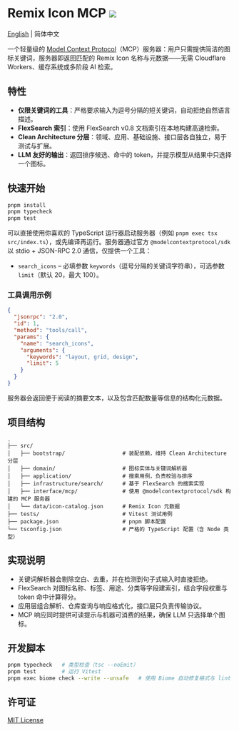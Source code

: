 # Remix Icon MCP ![](https://img.shields.io/badge/A%20FRAD%20PRODUCT-WIP-yellow)

[English](README.md) | 简体中文

一个轻量级的 [Model Context Protocol](https://modelcontextprotocol.io/)（MCP）服务器：用户只需提供简洁的图标关键词，服务器即返回匹配的 Remix Icon 名称与元数据——无需 Cloudflare Workers、缓存系统或多阶段 AI 检索。

## 特性

- **仅限关键词的工具**：严格要求输入为逗号分隔的短关键词，自动拒绝自然语言描述。
- **FlexSearch 索引**：使用 FlexSearch v0.8 文档索引在本地构建高速检索。
- **Clean Architecture 分层**：领域、应用、基础设施、接口层各自独立，易于测试与扩展。
- **LLM 友好的输出**：返回排序候选、命中的 token，并提示模型从结果中只选择一个图标。

## 快速开始

```bash
pnpm install
pnpm typecheck
pnpm test
```

可以直接使用你喜欢的 TypeScript 运行器启动服务器（例如 `pnpm exec tsx src/index.ts`），或先编译再运行。服务器通过官方 `@modelcontextprotocol/sdk` 以 stdio + JSON-RPC 2.0 通信，仅提供一个工具：

- `search_icons` – 必填参数 `keywords`（逗号分隔的关键词字符串），可选参数 `limit`（默认 20，最大 100）。

### 工具调用示例

```json
{
  "jsonrpc": "2.0",
  "id": 1,
  "method": "tools/call",
  "params": {
    "name": "search_icons",
    "arguments": {
      "keywords": "layout, grid, design",
      "limit": 5
    }
  }
}
```

服务器会返回便于阅读的摘要文本，以及包含匹配数量等信息的结构化元数据。

## 项目结构

```
.
├── src/
│   ├── bootstrap/                  # 装配依赖，维持 Clean Architecture 分层
│   ├── domain/                     # 图标实体与关键词解析器
│   ├── application/                # 搜索用例，负责校验与排序
│   ├── infrastructure/search/      # 基于 FlexSearch 的搜索实现
│   ├── interface/mcp/              # 使用 @modelcontextprotocol/sdk 构建的 MCP 服务器
│   └── data/icon-catalog.json      # Remix Icon 元数据
├── tests/                          # Vitest 测试用例
├── package.json                    # pnpm 脚本配置
└── tsconfig.json                   # 严格的 TypeScript 配置（含 Node 类型）
```

## 实现说明

- 关键词解析器会剔除空白、去重，并在检测到句子式输入时直接拒绝。
- FlexSearch 对图标名称、标签、用途、分类等字段建索引，结合字段权重与 token 命中计算得分。
- 应用层组合解析、仓库查询与响应格式化，接口层只负责传输协议。
- MCP 响应同时提供可读提示与机器可消费的结果，确保 LLM 只选择单个图标。

## 开发脚本

```bash
pnpm typecheck   # 类型检查（tsc --noEmit）
pnpm test        # 运行 Vitest
pnpm exec biome check --write --unsafe   # 使用 Biome 自动修复格式与 lint
```

## 许可证

[MIT License](LICENSE)
